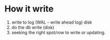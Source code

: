 # How it write
1. write to log (WAL - write ahead log) disk
2. do the db write (disk)
3. seeking the right spot/row to write or updating.